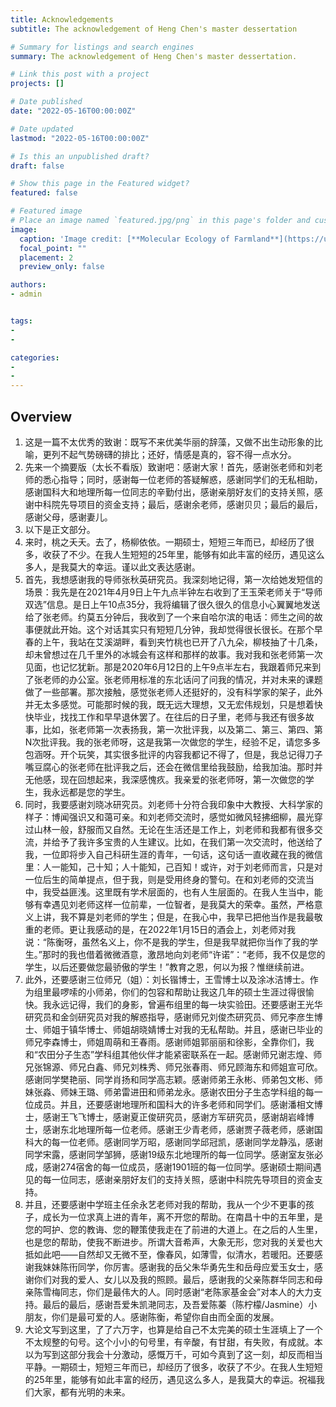 ```yaml
---
title: Acknowledgements
subtitle: The acknowledgement of Heng Chen's master dessertation

# Summary for listings and search engines
summary: The acknowledgement of Heng Chen's master dessertation.

# Link this post with a project
projects: []

# Date published
date: "2022-05-16T00:00:00Z"

# Date updated
lastmod: "2022-05-16T00:00:00Z"

# Is this an unpublished draft?
draft: false

# Show this page in the Featured widget?
featured: false

# Featured image
# Place an image named `featured.jpg/png` in this page's folder and customize its options here.
image:
  caption: 'Image credit: [**Molecular Ecology of Farmland**](https://unsplash.com/photos/CpkOjOcXdUY)'
  focal_point: ""
  placement: 2
  preview_only: false

authors:
- admin


tags:
- 
-

categories:
- 
- 
---
```


## Overview

1. 这是一篇不太优秀的致谢：既写不来优美华丽的辞藻，又做不出生动形象的比喻，更列不起气势磅礴的排比；还好，情感是真的，容不得一点水分。
2. 先来一个摘要版（太长不看版）致谢吧：感谢大家！首先，感谢张老师和刘老师的悉心指导；同时，感谢每一位老师的答疑解惑，感谢同学们的无私相助，感谢国科大和地理所每一位同志的辛勤付出，感谢亲朋好友们的支持关照，感谢中科院先导项目的资金支持；最后，感谢余老师，感谢贝贝；最后的最后，感谢父母，感谢妻儿。
3. 以下是正文部分。
4. 来时，桃之夭夭。去了，杨柳依依。一期硕士，短短三年而已，却经历了很多，收获了不少。在我人生短短的25年里，能够有如此丰富的经历，遇见这么多人，是我莫大的幸运。谨以此文表达感谢。
5. 首先，我想感谢我的导师张秋英研究员。我深刻地记得，第一次给她发短信的场景：我先是在2021年4月9日上午九点半钟左右收到了王玉荣老师关于“导师双选”信息。是日上午10点35分，我将编辑了很久很久的信息小心翼翼地发送给了张老师。约莫五分钟后，我收到了一个来自哈尔滨的电话：师生之间的故事便就此开始。这个对话其实只有短短几分钟，我却觉得很长很长。在那个早春的上午，我站在艾溪湖畔，看到夹竹桃也已开了八九朵，柳枝抽了十几条，却未曾想过在几千里外的冰城会有这样和那样的故事。我对我和张老师第一次见面，也记忆犹新。那是2020年6月12日的上午9点半左右，我跟着师兄来到了张老师的办公室。张老师用标准的东北话问了问我的情况，并对未来的课题做了一些部署。那次接触，感觉张老师人还挺好的，没有科学家的架子，此外并无太多感觉。可能那时候的我，既无远大理想，又无宏伟规划，只是想着快快毕业，找找工作和早早退休罢了。在往后的日子里，老师与我还有很多故事，比如，张老师第一次表扬我，第一次批评我，以及第二、第三、第四、第N次批评我。我的张老师呀，这是我第一次做您的学生，经验不足，请您多多包涵呀。开个玩笑，其实很多批评的内容我都记不得了，但是，我总记得刀子嘴豆腐心的张老师在批评我之后，还会在微信里给我鼓励，给我加油。那时并无他感，现在回想起来，我深感愧疚。我亲爱的张老师呀，第一次做您的学生，我永远都是您的学生。
6. 同时，我要感谢刘晓冰研究员。刘老师十分符合我印象中大教授、大科学家的样子：博闻强识又和蔼可亲。和刘老师交流时，感觉如微风轻拂细柳，晨光穿过山林一般，舒服而又自然。无论在生活还是工作上，刘老师和我都有很多交流，并给予了我许多宝贵的人生建议。比如，在我们第一次交流时，他送给了我，一位即将步入自己科研生涯的青年，一句话，这句话一直收藏在我的微信里：人一能知，己十知；人十能知，己百知！或许，对于刘老师而言，只是对一位后生的简单提点，但于我，则是受用终身的警句。在和刘老师的交流当中，我受益匪浅。这里既有学术层面的，也有人生层面的。在我人生当中，能够有幸遇见刘老师这样一位前辈，一位智者，是我莫大的荣幸。虽然，严格意义上讲，我不算是刘老师的学生；但是，在我心中，我早已把他当作是我最敬重的老师。更让我感动的是，在2022年1月15日的酒会上，刘老师对我说：“陈衡呀，虽然名义上，你不是我的学生，但是我早就把你当作了我的学生。”那时的我也借着微微酒意，激昂地向刘老师“许诺”：“老师，我不仅是您的学生，以后还要做您最骄傲的学生！”教育之恩，何以为报？惟继续前进。
7. 此外，还要感谢三位师兄（姐）：刘长锴博士，王雪博士以及涂冰洁博士。作为组里最啰嗦的小师弟，你们的包容和帮助让我这几年的硕士生涯过得很愉快。我永远记得，我们的身影，曾遍布组里的每一块实验田。还要感谢王光华研究员和金剑研究员对我的解惑指导，感谢师兄刘俊杰研究员、师兄李彦生博士、师姐于镇华博士、师姐胡晓婧博士对我的无私帮助。并且，感谢已毕业的师兄李森博士，师姐周萌和王春雨。感谢师姐郭丽丽和徐影，全靠你们，我和“农田分子生态”学科组其他伙伴才能紧密联系在一起。感谢师兄谢志煌、师兄张锦源、师兄白鑫、师兄刘株秀、师兄张春雨、师兄顾海东和师姐宣可欣。感谢同学樊艳丽、同学肖扬和同学高志颖。感谢师弟王永彬、师弟包文彬、师妹张淼、师妹王璐、师弟雷进田和师弟龙永。感谢农田分子生态学科组的每一位成员。并且，还要感谢地理所和国科大的许多老师和同学们。感谢潘相文博士，感谢王飞飞博士，感谢夏正俊研究员，感谢方军研究员，感谢胡岩峰博士，感谢东北地理所每一位老师。感谢王少青老师，感谢贾子薇老师，感谢国科大的每一位老师。感谢同学万昭，感谢同学邱冠凯，感谢同学龙静泓，感谢同学宋露，感谢同学邹狮，感谢19级东北地理所的每一位同学。感谢室友张必成，感谢274宿舍的每一位成员，感谢1901班的每一位同学。感谢硕士期间遇见的每一位同志，感谢亲朋好友们的支持关照，感谢中科院先导项目的资金支持。
8. 并且，还要感谢中学班主任余永艺老师对我的帮助，我从一个少不更事的孩子，成长为一位求真上进的青年，离不开您的帮助。在南昌十中的五年里，是您的呵护、您的教诲、您的鞭策使我走在了前进的大道上。在之后的人生里，也是您的帮助，使我不断进步。所谓大音希声，大象无形，您对我的关爱也大抵如此吧——自然却又无微不至，像春风，如薄雪，似清水，若暖阳。还要感谢我妹妹陈衎同学，你厉害。感谢我的岳父朱华勇先生和岳母应爱玉女士，感谢你们对我的爱人、女儿以及我的照顾。最后，感谢我的父亲陈群华同志和母亲陈雪梅同志，你们是最伟大的人。同时感谢“老陈家基金会”对本人的大力支持。最后的最后，感谢吾爱朱凯滟同志，及吾爱陈蓁（陈柠檬/Jasmine）小朋友，你们是最可爱的人。感谢陈衡，希望你自由而全面的发展。
9. 大论文写到这里，了了六万字，也算是给自己不太完美的硕士生涯填上了一个不太规整的句号。这个小小的句号里，有辛酸，有甘甜，有失败，有成就。本以为写到这部分我会十分激动，感慨万千，可如今真到了这一刻，却反而相当平静。一期硕士，短短三年而已，却经历了很多，收获了不少。在我人生短短的25年里，能够有如此丰富的经历，遇见这么多人，是我莫大的幸运。祝福我们大家，都有光明的未来。

